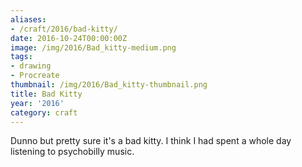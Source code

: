 ```yaml
---
aliases:
- /craft/2016/bad-kitty/
date: 2016-10-24T00:00:00Z
image: /img/2016/Bad_kitty-medium.png
tags:
- drawing
- Procreate
thumbnail: /img/2016/Bad_kitty-thumbnail.png
title: Bad Kitty
year: '2016'
category: craft
---
```

Dunno but pretty sure it's a bad kitty. I think I had spent a whole day listening to psychobilly music.
